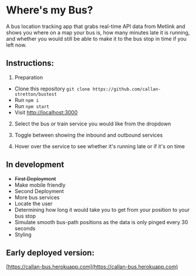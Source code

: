 # Where's my Bus?

A bus location tracking app that grabs real-time API data from Metlink and shows you where on a map your bus is, how many minutes late it is running, and whether you would still be able to make it to the bus stop in time if you left now.

## Instructions: 

1. Preparation
- Clone this repository ```git clone https://github.com/callan-stretton/bustest```
- Run ```npm i```
- Run ```npm start```
- Visit [http://localhost:3000](http://localhost:3000)

2. Select the bus or train service you would like from the dropdown

3. Toggle between showing the inbound and outbound services

4. Hover over the service to see whether it's running late or if it's on time

## In development 

- ~~First Deployment~~
- Make mobile friendly
- Second Deployment
- More bus services
- Locate the user
- Determining how long it would take you to get from your position to your bus stop
- Simulate smooth bus-path positions as the data is only pinged every 30 seconds
- Styling

## Early deployed version:
[https://callan-bus.herokuapp.com](https://callan-bus.herokuapp.com)